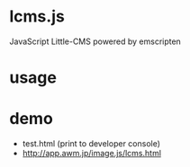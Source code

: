 # lcms.js

JavaScript Little-CMS powered by emscripten

# usage

<script type="text/javascript" src="lcms-wrapper.js"> </script>
<script type="text/javascript" src="bin/lcms.js"> </script>

<script>
var profile = cmsCreate_sRGBProfile();
var text = cmsGetProfileInfoASCII(profile,
                                  cmsInfoDescription, "en", "US");
var rXYZ = cmsReadTag_XYZ(profile, cmsSigRedColorantTag);
var rxyY = cmsXYZ2xyY(rXYZ);

console.log(text);
console.log(rXYZ, rxyY);
</script>

# demo

- test.html (print to developer console)
- http://app.awm.jp/image.js/lcms.html
